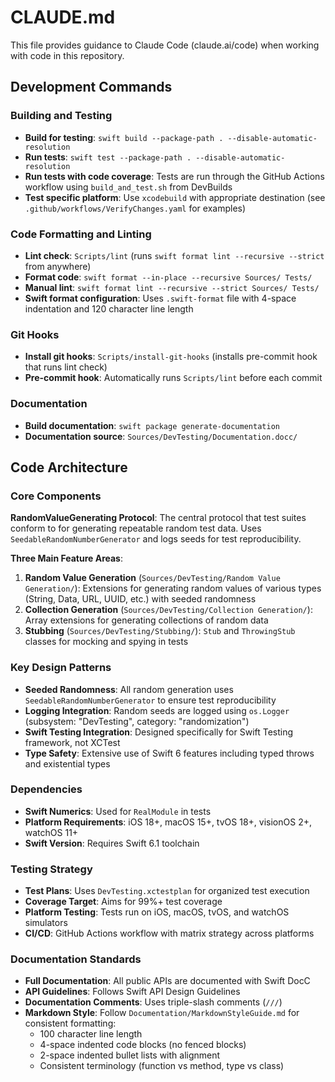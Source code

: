 # CLAUDE.md

This file provides guidance to Claude Code (claude.ai/code) when working with code in this
repository.


## Development Commands

### Building and Testing

  - **Build for testing**: `swift build --package-path . --disable-automatic-resolution`
  - **Run tests**: `swift test --package-path . --disable-automatic-resolution`
  - **Run tests with code coverage**: Tests are run through the GitHub Actions workflow using
    `build_and_test.sh` from DevBuilds
  - **Test specific platform**: Use `xcodebuild` with appropriate destination (see
    `.github/workflows/VerifyChanges.yaml` for examples)

### Code Formatting and Linting

  - **Lint check**: `Scripts/lint` (runs `swift format lint --recursive --strict` from anywhere)
  - **Format code**: `swift format --in-place --recursive Sources/ Tests/`
  - **Manual lint**: `swift format lint --recursive --strict Sources/ Tests/`
  - **Swift format configuration**: Uses `.swift-format` file with 4-space indentation and 120
    character line length

### Git Hooks

  - **Install git hooks**: `Scripts/install-git-hooks` (installs pre-commit hook that runs lint
    check)
  - **Pre-commit hook**: Automatically runs `Scripts/lint` before each commit

### Documentation

  - **Build documentation**: `swift package generate-documentation`
  - **Documentation source**: `Sources/DevTesting/Documentation.docc/`


## Code Architecture

### Core Components

**RandomValueGenerating Protocol**: The central protocol that test suites conform to for generating
repeatable random test data. Uses `SeedableRandomNumberGenerator` and logs seeds for test
reproducibility.

**Three Main Feature Areas**:

  1. **Random Value Generation** (`Sources/DevTesting/Random Value Generation/`): Extensions for
     generating random values of various types (String, Data, URL, UUID, etc.) with seeded
     randomness
  2. **Collection Generation** (`Sources/DevTesting/Collection Generation/`): Array extensions for
     generating collections of random data
  3. **Stubbing** (`Sources/DevTesting/Stubbing/`): `Stub` and `ThrowingStub` classes for mocking
     and spying in tests

### Key Design Patterns

  - **Seeded Randomness**: All random generation uses `SeedableRandomNumberGenerator` to ensure
    test reproducibility
  - **Logging Integration**: Random seeds are logged using `os.Logger` (subsystem: "DevTesting",
    category: "randomization")
  - **Swift Testing Integration**: Designed specifically for Swift Testing framework, not XCTest
  - **Type Safety**: Extensive use of Swift 6 features including typed throws and existential
    types

### Dependencies

  - **Swift Numerics**: Used for `RealModule` in tests
  - **Platform Requirements**: iOS 18+, macOS 15+, tvOS 18+, visionOS 2+, watchOS 11+
  - **Swift Version**: Requires Swift 6.1 toolchain

### Testing Strategy

  - **Test Plans**: Uses `DevTesting.xctestplan` for organized test execution
  - **Coverage Target**: Aims for 99%+ test coverage
  - **Platform Testing**: Tests run on iOS, macOS, tvOS, and watchOS simulators
  - **CI/CD**: GitHub Actions workflow with matrix strategy across platforms

### Documentation Standards

  - **Full Documentation**: All public APIs are documented with Swift DocC
  - **API Guidelines**: Follows Swift API Design Guidelines
  - **Documentation Comments**: Uses triple-slash comments (`///`)
  - **Markdown Style**: Follow `Documentation/MarkdownStyleGuide.md` for consistent formatting:
      - 100 character line length
      - 4-space indented code blocks (no fenced blocks)
      - 2-space indented bullet lists with alignment
      - Consistent terminology (function vs method, type vs class)